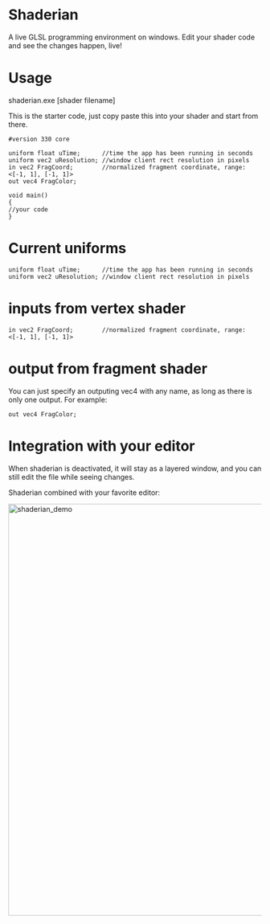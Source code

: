 # Shaderian

A live GLSL programming environment on windows. Edit your shader code and see the changes happen, live!

# Usage

shaderian.exe [shader filename]

This is the starter code, just copy paste this into your shader and start from there. 

```
#version 330 core

uniform float uTime;      //time the app has been running in seconds
uniform vec2 uResolution; //window client rect resolution in pixels
in vec2 FragCoord;        //normalized fragment coordinate, range: <[-1, 1], [-1, 1]>
out vec4 FragColor;

void main()
{
//your code
}
```

# Current uniforms 

```
uniform float uTime;      //time the app has been running in seconds
uniform vec2 uResolution; //window client rect resolution in pixels
```

# inputs from vertex shader

```
in vec2 FragCoord;        //normalized fragment coordinate, range: <[-1, 1], [-1, 1]>
```

# output from fragment shader

You can just specify an outputing vec4 with any name, as long as there is only one output.
For example:

```
out vec4 FragColor;
```

# Integration with your editor

When shaderian is deactivated, it will stay as a layered window, and you can still edit the file while seeing changes. 


Shaderian combined with your favorite editor:

<img width="820" alt="shaderian_demo" src="https://user-images.githubusercontent.com/16845654/33856681-bb18d78c-de7d-11e7-97af-792efa8b5d73.PNG">
